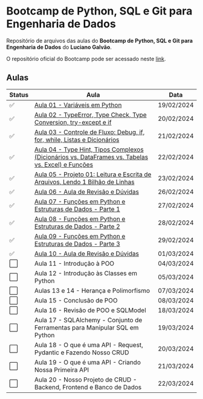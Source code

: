 # Bootcamp de Python, SQL e Git para Engenharia de Dados

Repositório de arquivos das aulas do **Bootcamp de Python, SQL e Git para Engenharia de Dados** do **Luciano Galvão**.

O repositório oficial do Bootcamp pode ser acessado neste [link](https://github.com/lvgalvao/data-engineering-roadmap/tree/main/Bootcamp%20-%20Python%20para%20dados).

## Aulas

| Status  | Aula                                                                                                                                                               | Data       |
| ------- | ------------------------------------------------------------------------------------------------------------------------------------------------------------------ | ---------- |
| ✅      | [Aula 01 - Variáveis em Python](https://github.com/kaiodt/bootcamp-data-eng/tree/main/aula_01)                                                                     | 19/02/2024 |
| ✅      | [Aula 02 - TypeError, Type Check, Type Conversion, try-except e if](https://github.com/kaiodt/bootcamp-data-eng/tree/main/aula_02)                                 | 20/02/2024 |
| ✅      | [Aula 03 - Controle de Fluxo: Debug, if, for, while, Listas e Dicionários](https://github.com/kaiodt/bootcamp-data-eng/tree/main/aula_03)                          | 21/02/2024 |
| ✅      | [Aula 04 - Type Hint, Tipos Complexos (Dicionários vs. DataFrames vs. Tabelas vs. Excel) e Funções](https://github.com/kaiodt/bootcamp-data-eng/tree/main/aula_04) | 22/02/2024 |
| ✅      | [Aula 05 - Projeto 01: Leitura e Escrita de Arquivos, Lendo 1 Bilhão de Linhas](https://github.com/kaiodt/bootcamp-data-eng/tree/main/aula_05)                     | 23/02/2024 |
| ✅      | [Aula 06 - Aula de Revisão e Dúvidas](https://github.com/kaiodt/bootcamp-data-eng/tree/main/aula_06)                                                               | 26/02/2024 |
| ✅      | [Aula 07 - Funções em Python e Estruturas de Dados - Parte 1](https://github.com/kaiodt/bootcamp-data-eng/tree/main/aula_07)                                       | 27/02/2024 |
| ✅      | [Aula 08 - Funções em Python e Estruturas de Dados - Parte 2](https://github.com/kaiodt/bootcamp-data-eng/tree/main/aula_08)                                       | 28/02/2024 |
| ✅      | [Aula 09 - Funções em Python e Estruturas de Dados - Parte 3](https://github.com/kaiodt/bootcamp-data-eng/tree/main/aula_09)                                       | 29/02/2024 |
| ✅      | [Aula 10 - Aula de Revisão e Dúvidas](https://github.com/kaiodt/bootcamp-data-eng/tree/main/aula_10)                                                               | 01/03/2024 |
| ⬜      | Aula 11 - Introdução à POO                                                                                                                                         | 04/03/2024 |
| ⬜      | Aula 12 - Introdução às Classes em Python                                                                                                                          | 05/03/2024 |
| ⬜      | Aulas 13 e 14 - Herança e Polimorfismo                                                                                                                             | 07/03/2024 |
| ⬜      | Aula 15 - Conclusão de POO                                                                                                                                         | 08/03/2024 |
| ⬜      | Aula 16 - Revisão de POO e SQLModel                                                                                                                                | 18/03/2024 |
| ⬜      | Aula 17 - SQLAlchemy - Conjunto de Ferramentas para Manipular SQL em Python                                                                                        | 19/03/2024 |
| ⬜      | Aula 18 - O que é uma API - Request, Pydantic e Fazendo Nosso CRUD                                                                                                 | 20/03/2024 |
| ⬜      | Aula 19 - O que é uma API - Criando Nossa Primeira API                                                                                                             | 21/03/2024 |
| ⬜      | Aula 20 - Nosso Projeto de CRUD - Backend, Frontend e Banco de Dados                                                                                               | 22/03/2024 |
